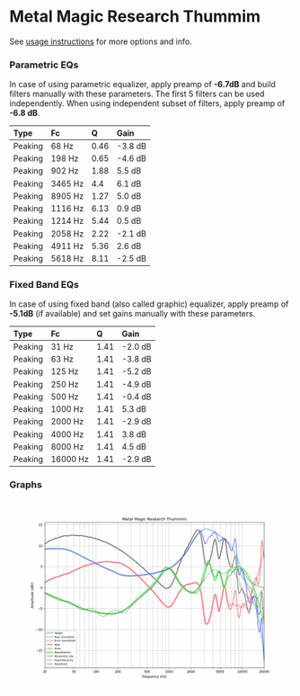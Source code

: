 # Metal Magic Research Thummim
See [usage instructions](https://github.com/jaakkopasanen/AutoEq#usage) for more options and info.

### Parametric EQs
In case of using parametric equalizer, apply preamp of **-6.7dB** and build filters manually
with these parameters. The first 5 filters can be used independently.
When using independent subset of filters, apply preamp of **-6.8 dB**.

| Type    | Fc      |    Q | Gain    |
|:--------|:--------|:-----|:--------|
| Peaking | 68 Hz   | 0.46 | -3.8 dB |
| Peaking | 198 Hz  | 0.65 | -4.6 dB |
| Peaking | 902 Hz  | 1.88 | 5.5 dB  |
| Peaking | 3465 Hz | 4.4  | 6.1 dB  |
| Peaking | 8905 Hz | 1.27 | 5.0 dB  |
| Peaking | 1116 Hz | 6.13 | 0.9 dB  |
| Peaking | 1214 Hz | 5.44 | 0.5 dB  |
| Peaking | 2058 Hz | 2.22 | -2.1 dB |
| Peaking | 4911 Hz | 5.36 | 2.6 dB  |
| Peaking | 5618 Hz | 8.11 | -2.5 dB |

### Fixed Band EQs
In case of using fixed band (also called graphic) equalizer, apply preamp of **-5.1dB**
(if available) and set gains manually with these parameters.

| Type    | Fc       |    Q | Gain    |
|:--------|:---------|:-----|:--------|
| Peaking | 31 Hz    | 1.41 | -2.0 dB |
| Peaking | 63 Hz    | 1.41 | -3.8 dB |
| Peaking | 125 Hz   | 1.41 | -5.2 dB |
| Peaking | 250 Hz   | 1.41 | -4.9 dB |
| Peaking | 500 Hz   | 1.41 | -0.4 dB |
| Peaking | 1000 Hz  | 1.41 | 5.3 dB  |
| Peaking | 2000 Hz  | 1.41 | -2.9 dB |
| Peaking | 4000 Hz  | 1.41 | 3.8 dB  |
| Peaking | 8000 Hz  | 1.41 | 4.5 dB  |
| Peaking | 16000 Hz | 1.41 | -2.9 dB |

### Graphs
![](./Metal%20Magic%20Research%20Thummim.png)